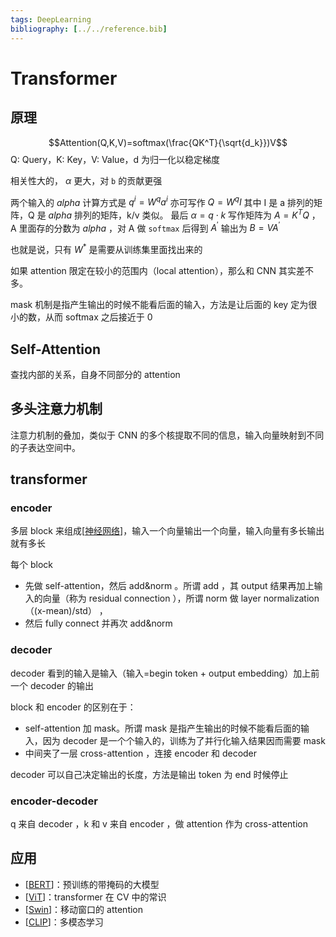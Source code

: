 ```yaml
---
tags: DeepLearning
bibliography: [../../reference.bib]
---
```

# Transformer

## 原理

$$Attention(Q,K,V)=softmax(\frac{QK^T}{\sqrt{d_k}})V$$
Q: Query，K: Key，V: Value，d 为归一化以稳定梯度

相关性大的， $\alpha$ 更大，对 `b` 的贡献更强

两个输入的 $alpha$ 计算方式是 $q^i=W^qa^i$ 亦可写作 $Q=W^qI$ 其中 I 是 a 排列的矩阵，Q 是 $alpha$ 排列的矩阵，k/v 类似。 最后 $\alpha=q \cdot k$ 写作矩阵为 $A=K^TQ$ ，A 里面存的分数为 $alpha$ ，对 A 做 `softmax` 后得到 $A^\prime$ 输出为 $B=VA^\prime$

也就是说，只有 $W^*$ 是需要从训练集里面找出来的

如果 attention 限定在较小的范围内（local attention），那么和 CNN 其实差不多。

mask 机制是指产生输出的时候不能看后面的输入，方法是让后面的 key 定为很小的数，从而 softmax 之后接近于 0

## Self-Attention

查找内部的关系，自身不同部分的 attention

## 多头注意力机制

注意力机制的叠加，类似于 CNN 的多个核提取不同的信息，输入向量映射到不同的子表达空间中。

## transformer

### encoder

多层 block 来组成[[神经网络]]，输入一个向量输出一个向量，输入向量有多长输出就有多长

每个 block

- 先做 self-attention，然后 add&norm 。所谓 add ，其 output 结果再加上输入的向量（称为 residual connection ），所谓 norm 做 layer normalization （(x-mean)/std） ，
- 然后 fully connect 并再次 add&norm

### decoder

decoder 看到的输入是输入（输入=begin token + output embedding）加上前一个 decoder 的输出

block 和 encoder 的区别在于：

- self-attention 加 mask。所谓 mask 是指产生输出的时候不能看后面的输入，因为 decoder 是一个个输入的，训练为了并行化输入结果因而需要 mask
- 中间夹了一层 cross-attention ，连接 encoder 和 decoder

decoder 可以自己决定输出的长度，方法是输出 token 为 end 时候停止

### encoder-decoder

q 来自 decoder ，k 和 v 来自 encoder ，做 attention 作为 cross-attention

## 应用

- [[BERT]]：预训练的带掩码的大模型
- [[ViT]]：transformer 在 CV 中的常识
- [[Swin]]：移动窗口的 attention
- [[CLIP]]：多模态学习

[//begin]: # "Autogenerated link references for markdown compatibility"
[神经网络]: 神经网络.md "神经网络"
[BERT]: ../model/BERT.md "BERT"
[ViT]: ../model/ViT.md "ViT"
[Swin]: ../model/Swin.md "Swin"
[CLIP]: ../model/CLIP.md "CLIP"
[//end]: # "Autogenerated link references"
